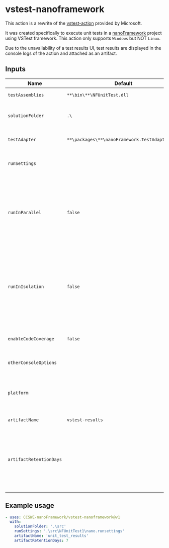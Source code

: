 # vstest-nanoframework

This action is a rewrite of the
[vstest-action](https://github.com/microsoft/vstest-action) provided by
Microsoft.

It was created specifically to execute unit tests in a
[nanoFramework](https://nanoFramework.net) project using VSTest framework. This
action only supports `Windows` but NOT `Linux`.

Due to the unavailability of a test results UI, test results are displayed in
the console logs of the action and attached as an artifact.

## Inputs

| Name                    | Default                                        | Type      | Description                                                                                                                                                                                       |
| ----------------------- | ---------------------------------------------- | --------- | ------------------------------------------------------------------------------------------------------------------------------------------------------------------------------------------------- |
| `testAssemblies`        | `**\bin\**\NFUnitTest.dll`                     | `string`  | Run tests from the specified files                                                                                                                                                                |
| `solutionFolder`        | `.\`                                           | `string`  | Folder to search for the test assemblies and test adapter                                                                                                                                         |
| `testAdapter`           | `**\packages\**\nanoFramework.TestAdapter.dll` | `string`  | Run tests using the specified test adapter                                                                                                                                                        |
| `runSettings`           |                                                | `string`  | Path to runsettings or testsettings file to use with the tests                                                                                                                                    |
| `runInParallel`         | `false`                                        | `boolean` | If set, tests will run in parallel leveraging available cores of the machine. This will override the MaxCpuCount if specified in your runsettings file. Valid values are: `true` and `false`      |
| `runInIsolation`        | `false`                                        | `boolean` | Runs the tests in an isolated process. This makes vstest.console.exe process less likely to be stopped on an error in the tests, but tests might run slower. Valid values are: `true` and `false` |
| `enableCodeCoverage`    | `false`                                        | `boolean` | Collect code coverage information from the test run                                                                                                                                               |
| `otherConsoleOptions`   |                                                | `string`  | Other options that can be passed to vstest.console.exe                                                                                                                                            |
| `platform`              |                                                | `string`  | Build platform against which the tests should be reported. Valid values are: `x86`, `x64`, and `ARM`                                                                                              |
| `artifactName`          | `vstest-results`                               | `string`  | Test result artifact name                                                                                                                                                                         |
| `artifactRetentionDays` |                                                | `number`  | Duration after which artifact will expire in days. 0 means using default retention. Minimum 1 day. Maximum 90 days unless changed the repository settings page.                                   |

## Example usage

```yaml
- uses: CCSWE-nanoFramework/vstest-nanoframework@v1
  with:
    solutionFolder: '.\src'
    runSettings: '.\src\NFUnitTest1\nano.runsettings'
    artifactName: 'unit_test_results'
    artifactRetentionDays: 7
```
